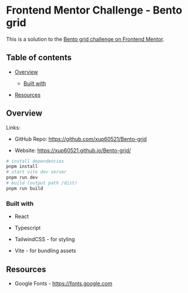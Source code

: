 # **Frontend Mentor Challenge - Bento grid**

This is a solution to the [Bento grid challenge on Frontend Mentor](https://www.frontendmentor.io/challenges/bento-grid-RMydElrlOj "https://www.frontendmentor.io/challenges/bento-grid-RMydElrlOj").

## Table of contents

- [Overview](#overview)

   - [Built with](#built-with)

- [Resources](#resources)

## Overview

Links:

- GitHub Repo: <https://github.com/xup60521/Bento-grid>

- Website: <https://xup60521.github.io/Bento-grid/>

```bash
# install dependencies
pnpm install
# start vite dev server
pnpm run dev
# build (output path /dist)
pnpm run build
```

### Built with

- React

- Typescript

- TailwindCSS - for styling

- Vite - for bundling assets

## Resources

- Google Fonts - <https://fonts.google.com>


